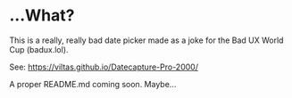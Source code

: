 # ...What?

This is a really, really bad date picker made as a joke for the Bad UX World Cup (badux.lol).

See: https://viltas.github.io/Datecapture-Pro-2000/

A proper README.md coming soon. Maybe...
